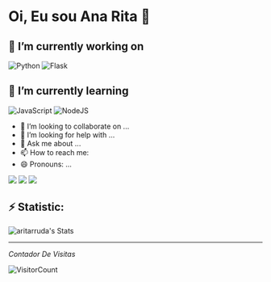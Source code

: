 # Oi, Eu sou Ana Rita 👋

## 🔭 I’m currently working on 
![Python](https://img.shields.io/badge/python-3670A0?style=for-the-badge&logo=python&logoColor=ffdd54)
![Flask](https://img.shields.io/badge/flask-%23000.svg?style=for-the-badge&logo=flask&logoColor=white)
## 🌱 I’m currently learning 
![JavaScript](https://img.shields.io/badge/javascript-%23323330.svg?style=for-the-badge&logo=javascript&logoColor=%23F7DF1E) 
![NodeJS](https://img.shields.io/badge/node.js-6DA55F?style=for-the-badge&logo=node.js&logoColor=white)

- 👯 I’m looking to collaborate on ...
- 🤔 I’m looking for help with ...
- 💬 Ask me about ...
- 📫 How to reach me: 
- 😄 Pronouns: ...
<div>
<a href="https://instagram.com/anaritalirarruda" target="_blank"><img src="https://img.shields.io/badge/-Instagram-%23E4405F?style=for-the-badge&logo=instagram&logoColor=white" target="_blank"></a>
 <a href = "mailto:anaritacarlson@gmail.com"><img src="https://img.shields.io/badge/Gmail-D14836?style=for-the-badge&logo=gmail&logoColor=white" target="_blank"></a>
 <a href="https://www.linkedin.com/inana-rita-lira-de-arruda-244741131/" target="_blank"><img src="https://img.shields.io/badge/-LinkedIn-%230077B5?style=for-the-badge&logo=linkedin&logoColor=white" target="_blank"></a>   
 <div>
   
## ⚡ Statistic: 

![aritarruda's Stats](https://github-readme-stats.vercel.app/api?username=aritarruda&theme=dracula&show_icons=true&hide_border=true&count_private=true)

***********************
*Contador De Visitas*

![VisitorCount](https://profile-counter.glitch.me/{aritarruda}/count.svg)
  

<!--
**aritarruda/aritarruda** is a ✨ _special_ ✨ repository because its `README.md` (this file) appears on your GitHub profile.
